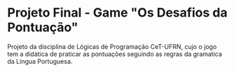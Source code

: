 # Projeto Final - Game "Os Desafios da Pontuação"
Projeto da disciplina de Lógicas de Programação CeT-UFRN, cujo o jogo tem a didática de praticar as pontuações seguindo as regras da gramatica da Língua Portuguesa.
